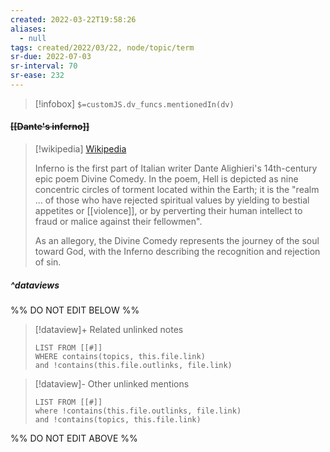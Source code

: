 ```yaml
---
created: 2022-03-22T19:58:26 
aliases:
  - null
tags: created/2022/03/22, node/topic/term
sr-due: 2022-07-03
sr-interval: 70
sr-ease: 232
---
```

> [!infobox]
`$=customJS.dv_funcs.mentionedIn(dv)`

#### <s class="topic-title">[[Dante's inferno]]</s>

> [!wikipedia] [Wikipedia](https://en.wikipedia.org/wiki/Inferno%20(Dante))
> 
> Inferno is the first part of Italian writer Dante Alighieri's 14th-century epic poem Divine Comedy. 
> In the poem, Hell is depicted as nine concentric circles of torment located within the Earth; it is the "realm ... of those who have rejected spiritual values by yielding to bestial appetites or [[violence]], or by perverting their human intellect to fraud or malice against their fellowmen".
> 
> As an allegory, the Divine Comedy represents the journey of the soul toward God, with the Inferno describing the recognition and rejection of sin.
>

##### ^dataviews

%% DO NOT EDIT BELOW %%
> [!dataview]+ Related unlinked notes
> ```dataview
> LIST FROM [[#]]
> WHERE contains(topics, this.file.link)
> and !contains(this.file.outlinks, file.link)
> ```
 
> [!dataview]- Other unlinked mentions
> ```dataview
> LIST FROM [[#]]
> where !contains(this.file.outlinks, file.link)
> and !contains(topics, this.file.link)
> ```

%% DO NOT EDIT ABOVE %%
